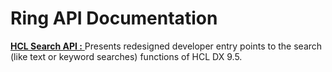 # Ring API Documentation

[ **HCL Search API :** ](https://HCL-TECH-SOFTWARE.github.io/experience-api-documentation/search-api) Presents redesigned developer entry points to the search (like text or keyword searches) functions of HCL DX 9.5.